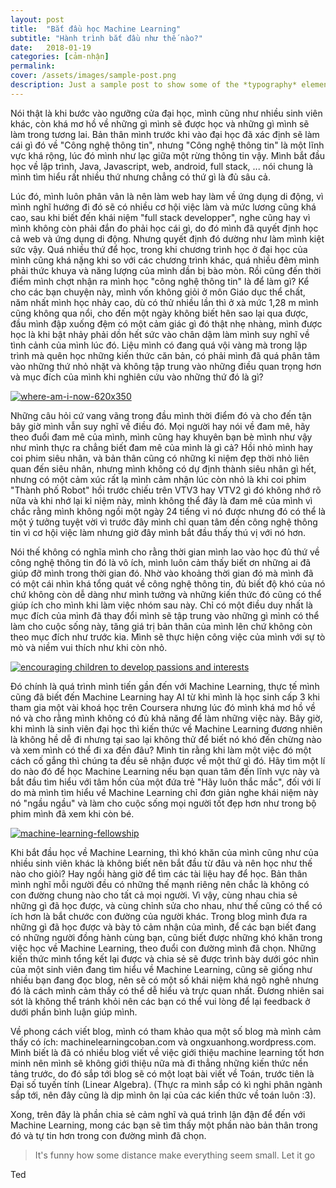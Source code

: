 ```yaml
---
layout: post
title:  "Bắt đầu học Machine Learning"
subtitle: "Hành trình bắt đầu như thế nào?"
date:   2018-01-19
categories: [cảm-nhận]
permalink:
cover: /assets/images/sample-post.png
description: Just a sample post to show some of the *typography* elements supported from Daktilo theme.
---
```

Nói thật là khi bước vào ngưỡng cửa đại học, mình cũng như nhiều sinh viên khác, còn khá mơ hồ về những gì mình sẽ được học và những gì mình sẽ làm trong tương lai. Bản thân mình trước khi vào đại học đã xác định sẽ làm cái gì đó về "Công nghệ thông tin", nhưng "Công nghệ thông tin" là một lĩnh vực khá rộng, lúc đó mình như lạc giữa một rừng thông tin vậy. Mình bắt đầu học về lập trình, Java, Javascript, web, android, full stack, ... nói chung là mình tìm hiểu rất nhiều thứ nhưng chẳng có thứ gì là đủ sâu cả.

Lúc đó, mình luôn phân vân là nên làm web hay làm về ứng dụng di động, vì mình nghĩ hướng đi đó sẽ có nhiều cơ hội việc làm và mức lương cũng khá cao, sau khi biết đến khái niệm "full stack developper", nghe cũng hay vì mình không còn phải đắn đo phải học cái gì, do đó mình đã quyết định học cả web và ứng dụng di động. Nhưng quyết định đó dường như làm mình kiệt sức vậy. Quá nhiều thứ để học, trong khi chương trình học ở đại học của mình cũng khá nặng khi so với các chương trình khác, quá nhiều đêm mình phải thức khuya và năng lượng của mình dần bị bào mòn. Rồi cũng đến thời điểm mình chợt nhận ra mình học "công nghệ thông tin" là để làm gì? Kể cho các bạn chuyện này, mình vốn không giỏi ở môn Giáo dục thể chất, năm nhất mình học nhảy cao, dù có thử nhiều lần thì ở xà mức 1,28 m mình cũng không qua nổi, cho đến một ngày không biết hên sao lại qua được, đầu mình đập xuống đệm có một cảm giác gì đó thật nhẹ nhàng, mình được học là khi bật nhảy phải dồn hết sức vào chân dậm làm mình suy nghĩ về tình cảnh của mình lúc đó. Liệu mình có đang quá vội vàng mà trong lập trình mà quên học những kiến thức căn bản, có phải mình đã quá phân tâm vào những thứ nhỏ nhặt và không tập trung vào những điều quan trọng hơn và mục đích của mình khi nghiên cứu vào những thứ đó là gì?

[![where-am-i-now-620x350](https://farm5.staticflickr.com/4755/39084877174_a79d8d0844_z.jpg)](https://www.flickr.com/photos/142260172@N08/39084877174/in/dateposted-public/ "where-am-i-now-620x350")

Những câu hỏi cứ vang vãng trong đầu mình thời điểm đó và cho đến tận bây giờ mình vẫn suy nghĩ về điều đó. Mọi người hay nói về đam mê, hãy theo đuổi đam mê của mình, mình cũng hay khuyên bạn bè mình như vậy như mình thực ra chẳng biết đam mê của mình là gì cả? Hồi nhỏ mình hay coi phim siêu nhân, và bản thân cũng có những kỉ niệm đẹp thời nhỏ liên quan đến siêu nhân, nhưng mình không có dự định thành siêu nhân gì hết, nhưng có một cảm xúc rất lạ mình cảm nhận lúc còn nhỏ là khi coi phim "Thành phố Robot" hồi trước chiếu trên VTV3 hay VTV2 gì đó không nhớ rõ nữa và khi nhớ lại kỉ niệm này, mình không thể đây là đam mê của mình vì chắc rằng mình không ngồi một ngày 24 tiếng vì nó được nhưng đó có thể là một ý tưởng tuyệt vời vì trước đây mình chỉ quan tâm đến công nghệ thông tin vì cơ hội việc làm nhưng giờ đây mình bắt đầu thấy thú vị với nó hơn.

Nói thế không có nghĩa mình cho rằng thời gian mình lao vào học đủ thứ về công nghệ thông tin đó là vô ích, mình luôn cảm thấy biết ơn những ai đã giúp đỡ mình trong thời gian đó. Nhờ vào khoảng thời gian đó mà mình đã có một cái nhìn khá tổng quát về công nghệ thông tin, đủ biết độ khó của nó chứ không còn dễ dàng như mình tưởng và những kiến thức đó cũng có thể giúp ích cho mình khi làm việc nhóm sau này. Chỉ có một điều duy nhất là mục đích của mình đã thay đổi mình sẽ tập trung vào những gì mình có thể làm cho cuộc sống này, tăng giá trị bản thân của mình lên chứ không còn theo mục đích như trước kia. Mình sẽ thực hiện công việc của mình với sự tò mò và niềm vui thích như khi còn nhỏ.

[![encouraging children to develop passions and interests](https://farm5.staticflickr.com/4625/39763163952_155ca41eba_z.jpg)](https://www.flickr.com/photos/142260172@N08/39763163952/in/dateposted-public/ "encouraging children to develop passions and interests")

Đó chính là quá trình mình tiến gần đến với Machine Learning, thực tế mình cũng đã biết đến Machine Learning hay AI từ khi mình là học sinh cấp 3 khi tham gia một vài khoá học trên Coursera nhưng lúc đó mình khá mơ hồ về nó và cho rằng mình không có đủ khả năng để làm những việc này. Bây giờ, khi mình là sinh viên đại học thì kiến thức về Machine Learning đương nhiên là không hề dễ đi nhưng tại sao lại không thử để biết nó khó đến chừng nào và xem mình có thể đi xa đến đâu? Mình tin rằng khi làm một việc đó một cách cố gắng thì chúng ta đều sẽ nhận được về một thứ gì đó. Hãy tìm một lí do nào đó để học Machine Learning nếu bạn quan tâm đến lĩnh vực này và bắt đầu tìm hiểu với tâm hồn của một đứa trẻ "Hãy luôn thắc mắc", đối với lí do mà mình tìm hiểu về Machine Learning chỉ đơn giản nghe khái niệm này nó "ngầu ngầu" và làm cho cuộc sống mọi người tốt đẹp hơn như trong bộ phim mình đã xem khi còn bé.

[![machine-learning-fellowship](https://farm5.staticflickr.com/4745/39794945041_72187012c0_z.jpg)](https://www.flickr.com/photos/142260172@N08/39794945041/in/dateposted-public/ "machine-learning-fellowship")

Khi bắt đầu học về Machine Learning, thì khó khăn của mình cũng như của nhiều sinh viên khác là không biết nên bắt đầu từ đâu và nên học như thế nào cho giỏi? Hay ngồi hàng giờ để tìm các tài liệu hay để học. Bản thân mình nghĩ mỗi người đều có những thế mạnh riêng nên chắc là không có con đường chung nào cho tất cả mọi người. Vì vậy, cùng nhau chia sẻ những gì đã học được, và cùng chỉnh sửa cho nhau, như thế cũng có thể có ích hơn là bắt chước con đường của người khác. Trong blog mình đưa ra những gì đã học được và bày tỏ cảm nhận của mình, để các bạn biết đang có những người đồng hành cùng bạn, cũng biết được những khó khăn trong việc học về Machine Learning, theo đuổi con đường mình đã chọn. Những kiến thức mình tổng kết lại được và chia sẻ sẽ được trình bày dưới góc nhìn của một sinh viên đang tìm hiểu về Machine Learning, cũng sẽ giống như nhiều bạn đang đọc blog, nên sẽ có một số khái niệm khá ngô nghê nhưng đó là cách mình cảm thấy có thể dễ hiểu và trực quan nhất. Đương nhiên sai sót là không thể tránh khỏi nên các bạn có thể vui lòng để lại feedback ở dưới phần bình luận giúp mình.

Về phong cách viết blog, mình có tham khảo qua một số blog mà mình cảm thấy có ích: machinelearningcoban.com và ongxuanhong.wordpress.com. Mình biết là đã có nhiều blog viết về việc giới thiệu machine learning tốt hơn minh nên mình sẽ không giới thiệu nữa mà đi thẳng những kiến thức nền tảng trước, do đó sắp tới blog sẽ có một loạt bài viết về Toán, trước tiên là Đại số tuyến tính (Linear Algebra). (Thực ra mình sắp có kì nghi phân ngành sắp tới, nên đây cũng là dịp mình ôn lại của các kiến thức về toán luôn :3).

Xong, trên đây là phần chia sẻ cảm nghĩ và quá trình lận đận để đến với Machine Learning, mong các bạn sẽ tìm thấy một phần nào bản thân trong đó và tự tin hơn trong con đường mình đã chọn.
> It's funny how some distance make everything seem small. Let it go

Ted

